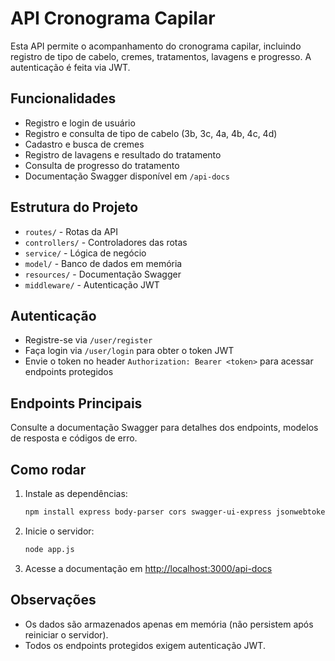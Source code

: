 # API Cronograma Capilar

Esta API permite o acompanhamento do cronograma capilar, incluindo registro de tipo de cabelo, cremes, tratamentos, lavagens e progresso. A autenticação é feita via JWT.

## Funcionalidades
- Registro e login de usuário
- Registro e consulta de tipo de cabelo (3b, 3c, 4a, 4b, 4c, 4d)
- Cadastro e busca de cremes
- Registro de lavagens e resultado do tratamento
- Consulta de progresso do tratamento
- Documentação Swagger disponível em `/api-docs`

## Estrutura do Projeto
- `routes/` - Rotas da API
- `controllers/` - Controladores das rotas
- `service/` - Lógica de negócio
- `model/` - Banco de dados em memória
- `resources/` - Documentação Swagger
- `middleware/` - Autenticação JWT

## Autenticação
- Registre-se via `/user/register`
- Faça login via `/user/login` para obter o token JWT
- Envie o token no header `Authorization: Bearer <token>` para acessar endpoints protegidos

## Endpoints Principais
Consulte a documentação Swagger para detalhes dos endpoints, modelos de resposta e códigos de erro.

## Como rodar
1. Instale as dependências:
   ```bash
   npm install express body-parser cors swagger-ui-express jsonwebtoken bcryptjs
   ```
2. Inicie o servidor:
   ```bash
   node app.js
   ```
3. Acesse a documentação em [http://localhost:3000/api-docs](http://localhost:3000/api-docs)

## Observações
- Os dados são armazenados apenas em memória (não persistem após reiniciar o servidor).
- Todos os endpoints protegidos exigem autenticação JWT.
